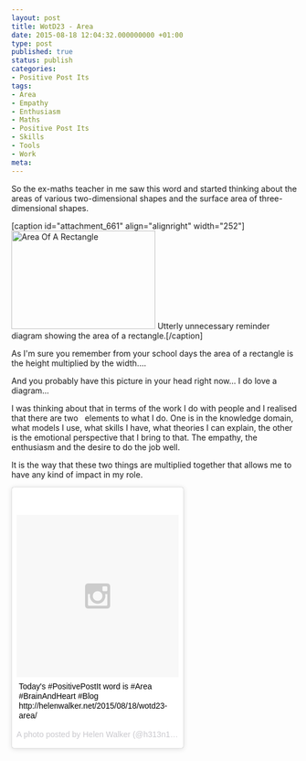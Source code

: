 ```yaml
---
layout: post
title: WotD23 - Area
date: 2015-08-18 12:04:32.000000000 +01:00
type: post
published: true
status: publish
categories:
- Positive Post Its
tags:
- Area
- Empathy
- Enthusiasm
- Maths
- Positive Post Its
- Skills
- Tools
- Work
meta:
---
```

<p>So the ex-maths teacher in me saw this word and started thinking about the areas of various two-dimensional shapes and the surface area of three-dimensional shapes.</p>
<p>[caption id="attachment_661" align="alignright" width="252"]<a href="http://helenwalker.net/wp-content/uploads/2015/08/AreaOfARectangle.jpg"><img class="wp-image-661" src="{{ site.baseurl }}/assets/AreaOfARectangle.jpg" alt="Area Of A Rectangle" width="252" height="172" /></a> Utterly unnecessary reminder diagram showing the area of a rectangle.[/caption]</p>
<p>As I'm sure you remember from your school days the area of a rectangle is the height multiplied by the width....</p>
<p>And you probably have this picture in your head right now... I do love a diagram...</p>
<p>I was thinking about that in terms of the work I do with people and I realised that there are two   elements to what I do. One is in the knowledge domain, what models I use, what skills I have, what theories I can explain, the other is the emotional perspective that I bring to that. The empathy, the enthusiasm and the desire to do the job well.</p>
<p>It is the way that these two things are multiplied together that allows me to have any kind of impact in my role.</p>
<blockquote class="instagram-media" data-instgrm-captioned data-instgrm-version="4" style=" background:#FFF; border:0; border-radius:3px; box-shadow:0 0 1px 0 rgba(0,0,0,0.5),0 1px 10px 0 rgba(0,0,0,0.15); margin: 1px; max-width:300px; padding:0; width:99.375%; width:-webkit-calc(100% - 2px); width:calc(100% - 2px);"><div style="padding:8px;">
<div style=" background:#F8F8F8; line-height:0; margin-top:40px; padding:50% 0; text-align:center; width:100%;">
<div style=" background:url(data:image/png;base64,iVBORw0KGgoAAAANSUhEUgAAACwAAAAsCAMAAAApWqozAAAAGFBMVEUiIiI9PT0eHh4gIB4hIBkcHBwcHBwcHBydr+JQAAAACHRSTlMABA4YHyQsM5jtaMwAAADfSURBVDjL7ZVBEgMhCAQBAf//42xcNbpAqakcM0ftUmFAAIBE81IqBJdS3lS6zs3bIpB9WED3YYXFPmHRfT8sgyrCP1x8uEUxLMzNWElFOYCV6mHWWwMzdPEKHlhLw7NWJqkHc4uIZphavDzA2JPzUDsBZziNae2S6owH8xPmX8G7zzgKEOPUoYHvGz1TBCxMkd3kwNVbU0gKHkx+iZILf77IofhrY1nYFnB/lQPb79drWOyJVa/DAvg9B/rLB4cC+Nqgdz/TvBbBnr6GBReqn/nRmDgaQEej7WhonozjF+Y2I/fZou/qAAAAAElFTkSuQmCC); display:block; height:44px; margin:0 auto -44px; position:relative; top:-22px; width:44px;"></div>
</div>
<p style=" margin:8px 0 0 0; padding:0 4px;"> <a href="https://instagram.com/p/6hiVNQCHrS/" style=" color:#000; font-family:Arial,sans-serif; font-size:14px; font-style:normal; font-weight:normal; line-height:17px; text-decoration:none; word-wrap:break-word;" target="_top">Today&#39;s #PositivePostIt word is #Area #BrainAndHeart #Blog http://helenwalker.net/2015/08/18/wotd23-area/</a></p>
<p style=" color:#c9c8cd; font-family:Arial,sans-serif; font-size:14px; line-height:17px; margin-bottom:0; margin-top:8px; overflow:hidden; padding:8px 0 7px; text-align:center; text-overflow:ellipsis; white-space:nowrap;">A photo posted by Helen Walker (@h313n1w) on <time style=" font-family:Arial,sans-serif; font-size:14px; line-height:17px;" datetime="2015-08-18T12:02:49+00:00">Aug 18, 2015 at 5:02am PDT</time></p>
</div>
</blockquote>
<p><script async defer src="//platform.instagram.com/en_US/embeds.js"></script></p>
